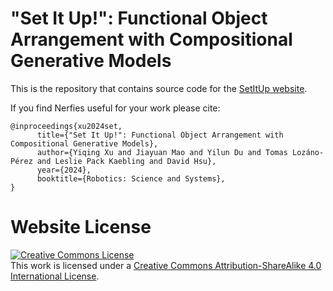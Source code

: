 # "Set It Up!": Functional Object Arrangement with Compositional Generative Models

This is the repository that contains source code for the [SetItUp website](https://setitup-rss.github.io).

If you find Nerfies useful for your work please cite:
```
@inproceedings{xu2024set,
      title={"Set It Up!": Functional Object Arrangement with Compositional Generative Models}, 
      author={Yiqing Xu and Jiayuan Mao and Yilun Du and Tomas Lozáno-Pérez and Leslie Pack Kaebling and David Hsu},
      year={2024},
      booktitle={Robotics: Science and Systems},
}
```

# Website License
<a rel="license" href="http://creativecommons.org/licenses/by-sa/4.0/"><img alt="Creative Commons License" style="border-width:0" src="https://i.creativecommons.org/l/by-sa/4.0/88x31.png" /></a><br />This work is licensed under a <a rel="license" href="http://creativecommons.org/licenses/by-sa/4.0/">Creative Commons Attribution-ShareAlike 4.0 International License</a>.
